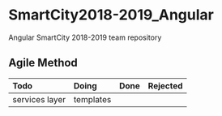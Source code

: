 # SmartCity2018-2019_Angular
Angular SmartCity 2018-2019 team repository

## Agile Method
| Todo | Doing | Done | Rejected |
| :--- | :--- | :--- | :--- |
| services layer | templates
